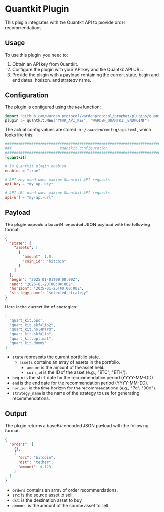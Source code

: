 # Quantkit Plugin

This plugin integrates with the Quantkit API to provide order recommendations.

## Usage

To use this plugin, you need to:

1.  Obtain an API key from Quantkit.
2.  Configure the plugin with your API key and the Quantkit API URL.
3.  Provide the plugin with a payload containing the current state, begin and end dates, horizon, and strategy name.

## Configuration

The plugin is configured using the `New` function:

```go
import "github.com/warden-protocol/wardenprotocol/prophet/plugins/quantkit"
plugin := quantkit.New("YOUR_API_KEY", "WARDEN_QUANTKIT_ENDPOINT")
```

The actual config values are stored in `~/.warden/config/app.toml`, which looks like this:

```toml
###############################################################################
###                      Quantkit configuration                             ###
###############################################################################
[quantkit]

# Is QuantKit plugin enabled
enabled = "true"

# API Key used when making Quantkit API requests
api-key = "my-api-key"

# API URL used when making Quantkit API requests
api-url = "my-api-url"
```

## Payload

The plugin expects a base64-encoded JSON payload with the following format:

```json
{
  "state": {
    "assets": [
      {
        "amount": 1.0,
        "coin_id": "bitcoin"
      }
    ]
  },
  "begin": "2025-01-01T00:00:00Z",
  "end": "2025-01-20T00:00:00Z",
  "horizon": "2025-01-25T00:00:00Z",
  "strategy_name": "selected_strategy"
}
```

Here is the current list of strategies:
```json
[
  "quant_kit.ppo",
  "quant_kit.skfolio2",
  "quant_kit.holdhard",
  "quant_kit.skfolio",
  "quant_kit.optimal",
  "quant_kit.dummy"
]
```

* `state` represents the current portfolio state.
  * `assets` contains an array of assets in the portfolio.
    * `amount` is the amount of the asset held.
    * `coin_id` is the ID of the asset (e.g., "BTC", "ETH").
* `begin` is the start date for the recommendation period (YYYY-MM-DD).
* `end` is the end date for the recommendation period (YYYY-MM-DD).
* `horizon` is the time horizon for the recommendations (e.g., "7d", "30d").
* `strategy_name` is the name of the strategy to use for generating recommendations.

## Output

The plugin returns a base64-encoded JSON payload with the following format:

```json
{
  "orders": [
    {},
    {
      "src": "bitcoin",
      "dst": "tether",
      "amount": 0.123
    }
  ]
}
```


* `orders` contains an array of order recommendations.
* `src`: is the source asset to sell.
* `dst`: is the destination asset to buy.
* `amount`: is the amount of the source asset to sell.

